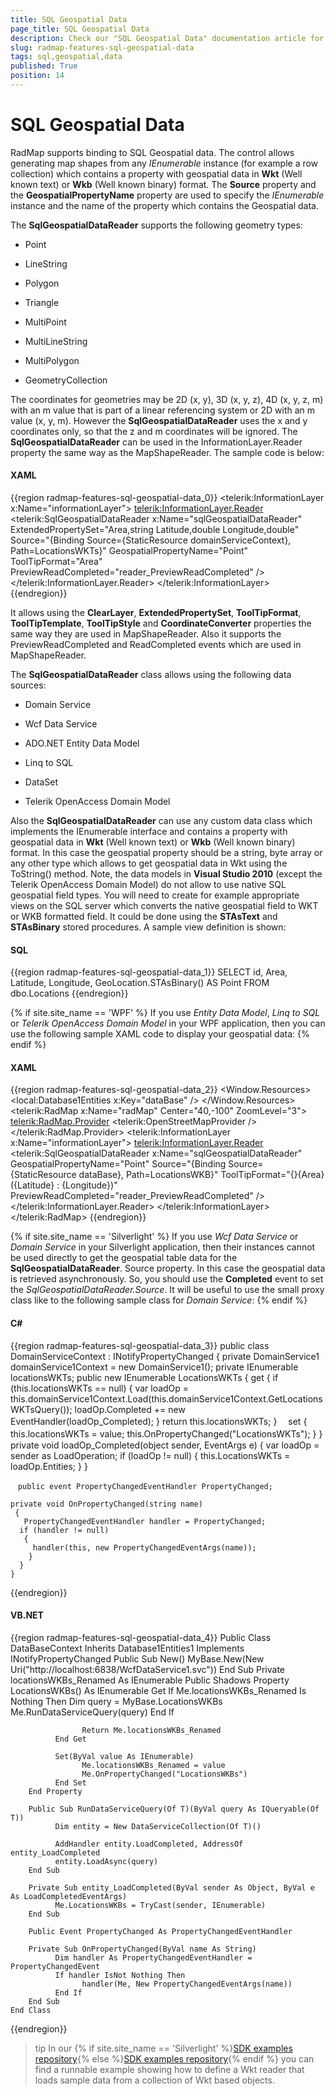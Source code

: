 ```yaml
---
title: SQL Geospatial Data
page_title: SQL Geospatial Data
description: Check our "SQL Geospatial Data" documentation article for the RadMap WPF control.
slug: radmap-features-sql-geospatial-data
tags: sql,geospatial,data
published: True
position: 14
---
```


# SQL Geospatial Data

RadMap supports binding to SQL Geospatial data. The control allows generating map shapes from any *IEnumerable* instance (for example a row collection) which contains a property with geospatial data in __Wkt__ (Well known text) or __Wkb__ (Well known binary) format. The __Source__ property and the __GeospatialPropertyName__ property are used to specify the *IEnumerable* instance and the name of the property which contains the Geospatial data.        

The __SqlGeospatialDataReader__ supports the following geometry types:        

* Point 

* LineString 

* Polygon 

* Triangle 

* MultiPoint 

* MultiLineString 

* MultiPolygon 

* GeometryCollection          

The coordinates for geometries may be 2D (x, y), 3D (x, y, z), 4D (x, y, z, m) with an m value that is part of a linear referencing system or 2D with an m value (x, y, m). However the __SqlGeospatialDataReader__ uses the x and y coordinates only, so that the z and m coordinates will be ignored. The __SqlGeospatialDataReader__ can be used in the InformationLayer.Reader property the same way as the MapShapeReader. The sample code is below:        

#### __XAML__
{{region radmap-features-sql-geospatial-data_0}}
	<telerik:InformationLayer x:Name="informationLayer">
	    <telerik:InformationLayer.Reader>
	        <telerik:SqlGeospatialDataReader x:Name="sqlGeospatialDataReader" 
	                   ExtendedPropertySet="Area,string Latitude,double Longitude,double"
	                   Source="{Binding Source={StaticResource domainServiceContext}, Path=LocationsWKTs}"
	                   GeospatialPropertyName="Point" ToolTipFormat="Area" PreviewReadCompleted="reader_PreviewReadCompleted" />
	    </telerik:InformationLayer.Reader>
	</telerik:InformationLayer>
{{endregion}}

It allows using the __ClearLayer__, __ExtendedPropertySet__, __ToolTipFormat__, __ToolTipTemplate__, __ToolTipStyle__ and __CoordinateConverter__ properties the same way they are used in MapShapeReader. Also it supports the PreviewReadCompleted and ReadCompleted events which are used in MapShapeReader.        

The __SqlGeospatialDataReader__ class allows using the following data sources:        

* Domain Service

* Wcf Data Service 

* ADO.NET Entity Data Model

* Linq to SQL 

* DataSet

* Telerik OpenAccess Domain Model

Also the __SqlGeospatialDataReader__ can use any custom data class which implements the IEnumerable interface and contains a property with geospatial data in __Wkt__ (Well known text) or __Wkb__ (Well known binary) format. In this case the geospatial property should be a string, byte array or any other type which allows to get geospatial data in Wkt using the ToString() method. Note, the data models in __Visual Studio 2010__ (except the Telerik OpenAccess Domain Model) do not allow to use native SQL geospatial field types. You will need to create for example appropriate views on the SQL server which converts the native geospatial field to WKT or WKB formatted field. It could be done using the __STAsText__ and __STAsBinary__ stored procedures. A sample view definition is shown:        

#### __SQL__
{{region radmap-features-sql-geospatial-data_1}}
	SELECT        id, Area, Latitude, Longitude, GeoLocation.STAsBinary() AS Point
	FROM            dbo.Locations
{{endregion}}

{% if site.site_name == 'WPF' %}
If you use *Entity Data Model*, *Linq to SQL* or *Telerik OpenAccess Domain Model* in your WPF application, then you can use the following sample XAML code to display your geospatial data: 
{% endif %}

#### __XAML__
{{region radmap-features-sql-geospatial-data_2}}
	<Window x:Class="EntityDataModelTest.MainWindow"
	        xmlns="http://schemas.microsoft.com/winfx/2006/xaml/presentation"
	        xmlns:x="http://schemas.microsoft.com/winfx/2006/xaml"
	        xmlns:telerik="http://schemas.telerik.com/2008/xaml/presentation"
	        xmlns:local="clr-namespace:EntityDataModelTest"
	        Title="MainWindow" Height="350" Width="525">
		<Window.Resources>
			<local:Database1Entities x:Key="dataBase" />
		</Window.Resources>
		<Grid x:Name="LayoutRoot">
			<telerik:RadMap x:Name="radMap"
				Center="40,-100"
				ZoomLevel="3">
				<telerik:RadMap.Provider>
					<telerik:OpenStreetMapProvider />
				</telerik:RadMap.Provider>
				<telerik:InformationLayer x:Name="informationLayer">
					<telerik:InformationLayer.Reader>
						<telerik:SqlGeospatialDataReader x:Name="sqlGeospatialDataReader" 
											 GeospatialPropertyName="Point"
											 Source="{Binding Source={StaticResource dataBase}, Path=LocationsWKB}"
											 ToolTipFormat="{}{Area} ({Latitude} : {Longitude})"
											 PreviewReadCompleted="reader_PreviewReadCompleted" />
					</telerik:InformationLayer.Reader>
				</telerik:InformationLayer>
			</telerik:RadMap>
		</Grid>
	</Window>
{{endregion}}

{% if site.site_name == 'Silverlight' %}
If you use *Wcf Data Service* or *Domain Service* in your Silverlight application, then their instances cannot be used directly to get the geospatial table data for the __SqlGeospatialDataReader__. Source property. In this case the geospatial data is retrieved asynchronously. So, you should use the __Completed__ event to set the *SqlGeospatialDataReader.Source*. It will be useful to use the small proxy class like to the following sample class for *Domain Service*:
{% endif %}

#### __C#__
{{region radmap-features-sql-geospatial-data_3}}
	public class DomainServiceContext : INotifyPropertyChanged
	{
	  private DomainService1 domainService1Context = new DomainService1();
	  private IEnumerable locationsWKTs;
	  public new IEnumerable LocationsWKTs
	  {
	   get
	  {
	    if (this.locationsWKTs == null)
	  {
	    var loadOp = this.domainService1Context.Load(this.domainService1Context.GetLocationsWKTsQuery());
	    loadOp.Completed += new EventHandler(loadOp_Completed);
	  }
	return this.locationsWKTs;
	}
	　set
	  {
	   this.locationsWKTs = value;
	   this.OnPropertyChanged("LocationsWKTs");
	   }
	}　
	private void loadOp_Completed(object sender, EventArgs e)
	   {
	    var loadOp = sender as LoadOperation;
	    if (loadOp != null)
	     {
	      this.LocationsWKTs = loadOp.Entities;
	     }
	  }
	
	　public event PropertyChangedEventHandler PropertyChanged;
	
	private void OnPropertyChanged(string name)
	 {
	   PropertyChangedEventHandler handler = PropertyChanged;
	  if (handler != null)
	   {
	     handler(this, new PropertyChangedEventArgs(name));
	    }
	  }
	}
{{endregion}}

#### __VB.NET__
{{region radmap-features-sql-geospatial-data_4}}
	Public Class DataBaseContext
	      Inherits Database1Entities1
	      Implements INotifyPropertyChanged
		Public Sub New()
			  MyBase.New(New Uri("http://localhost:6838/WcfDataService1.svc"))
		End Sub
		Private locationsWKBs_Renamed As IEnumerable
		Public Shadows Property LocationsWKBs() As IEnumerable
			  Get
					If Me.locationsWKBs_Renamed Is Nothing Then
						  Dim query = MyBase.LocationsWKBs
						  Me.RunDataServiceQuery(query)
					End If

					Return Me.locationsWKBs_Renamed
			  End Get

			  Set(ByVal value As IEnumerable)
					Me.locationsWKBs_Renamed = value
					Me.OnPropertyChanged("LocationsWKBs")
			  End Set
		End Property

		Public Sub RunDataServiceQuery(Of T)(ByVal query As IQueryable(Of T))
			  Dim entity = New DataServiceCollection(Of T)()

			  AddHandler entity.LoadCompleted, AddressOf entity_LoadCompleted
			  entity.LoadAsync(query)
		End Sub

		Private Sub entity_LoadCompleted(ByVal sender As Object, ByVal e As LoadCompletedEventArgs)
			  Me.LocationsWKBs = TryCast(sender, IEnumerable)
		End Sub

		Public Event PropertyChanged As PropertyChangedEventHandler

		Private Sub OnPropertyChanged(ByVal name As String)
			  Dim handler As PropertyChangedEventHandler = PropertyChangedEvent
			  If handler IsNot Nothing Then
					handler(Me, New PropertyChangedEventArgs(name))
			  End If
		End Sub
	End Class
{{endregion}}

>tip In our {% if site.site_name == 'Silverlight' %}[SDK examples repository](https://github.com/telerik/xaml-sdk/tree/master/Map/Silverlight/SQLGeospatialData){% else %}[SDK examples repository](https://github.com/telerik/xaml-sdk/tree/master/Map/WPF/SQLGeospatialData){% endif %} you can find a runnable example showing how to define a Wkt reader that loads sample data from a collection of Wkt based objects. 

